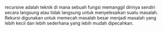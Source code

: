 recursive adalah teknik di mana sebuah fungsi memanggil dirinya sendiri secara langsung atau tidak langsung untuk menyelesaikan suatu masalah. Rekursi digunakan untuk memecah masalah besar menjadi masalah yang lebih kecil dan lebih sederhana yang lebih mudah dipecahkan.
